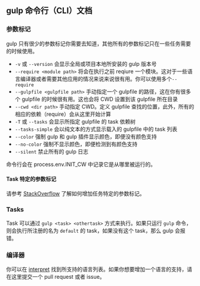 ## gulp 命令行（CLI）文档

### 参数标记

gulp 只有很少的参数标记你需要去知道，其他所有的参数标记只在一些任务需要的时候使用。

- `-v` 或 `--version` 会显示全局或项目本地所安装的 gulp 版本号
- `--require <module path>` 将会在执行之前 reqiure 一个模块。这对于一些语言编译器或者需要其他应用的情况来说来说很有用。你可以使用多个`--require`
- `--gulpfile <gulpfile path>` 手动指定一个 gulpfile 的路径，这在你有很多个 gulpfile 的时候很有用。这也会将 CWD 设置到该 gulpfile 所在目录
- `--cwd <dir path>` 手动指定 CWD。定义 gulpfile 查找的位置，此外，所有的相应的依赖（require）会从这里开始计算
- `-T` 或 `--tasks` 会显示所指定 gulpfile 的 task 依赖树
- `--tasks-simple` 会以纯文本的方式显示载入的 gulpfile 中的 task 列表
- `--color` 强制 gulp 和 gulp 插件显示颜色，即便没有颜色支持
- `--no-color` 强制不显示颜色，即便检测到有颜色支持
- `--silent` 禁止所有的 gulp 日志

命令行会在 process.env.INIT_CW 中记录它是从哪里被运行的。

#### Task 特定的参数标记

请参考 [StackOverflow](http://stackoverflow.com/questions/23023650/is-it-possible-to-pass-a-flag-to-gulp-to-have-it-run-tasks-in-different-ways) 了解如何增加任务特定的参数标记。

### Tasks

Task 可以通过 `gulp <task> <othertask>` 方式来执行。如果只运行 `gulp` 命令，则会执行所注册的名为 `default` 的 task，如果没有这个 task，那么 gulp 会报错。

### 编译器

你可以在 [interpret](https://github.com/tkellen/node-interpret#jsvariants) 找到所支持的语言列表。如果你想要增加一个语言的支持，请在这里提交一个 pull request 或者 issue。
